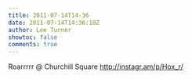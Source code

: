 ```yaml
---
title: 2011-07-14T14-36
date: 2011-07-14T14:36:18Z
author: Lee Turner
showtoc: false
comments: true
---
```


Roarrrrr  @ Churchill Square http://instagr.am/p/Hox_r/


